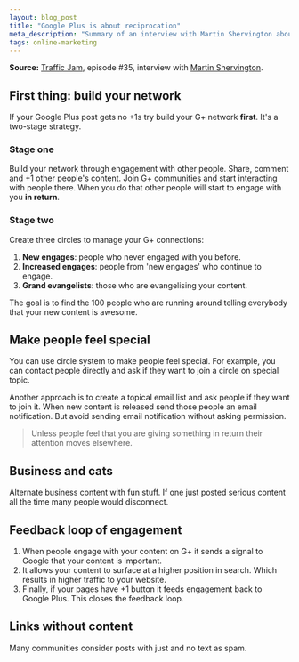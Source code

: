 ```yaml
---
layout: blog_post
title: "Google Plus is about reciprocation"
meta_description: "Summary of an interview with Martin Shervington about engaing with people on Google Plus and promoting your content."
tags: online-marketing
---
```


**Source:** [Traffic Jam](http://www.veravo.com/trafficjam/google-plus-circle-strategies-martin-shervington/), episode #35, interview with <a href='http://www.martinshervington.com/'>Martin Shervington</a>.

## First thing: build your network

If your Google Plus post gets no +1s try build your G+ network **first**. It's a two-stage strategy.

### Stage one

Build your network through engagement with other people. Share, comment and +1 other people's content. Join G+ communities and start interacting with people there. When you do that other people will start to engage with you **in return**.

### Stage two

Create three circles to manage your G+ connections:

1. **New engages**: people who never engaged with you before.
1. **Increased engages**: people from 'new engages' who continue to engage.
1. **Grand evangelists**: those who are evangelising your content.

The goal is to find the 100 people who are running around telling everybody that your new content is awesome.

## Make people feel special

You can use circle system to make people feel special. For example, you can contact people directly and ask if they want to join a circle on special topic.

Another approach is to create a topical email list and ask people if they want to join it. When new content is released send those people an email notification. But avoid sending email notification without asking permission.

> Unless people feel that you are giving something in return their attention moves elsewhere.

## Business and cats

Alternate business content with fun stuff. If one just posted serious content all the time many people would disconnect.

## Feedback loop of engagement

1. When people engage with your content on G+ it sends a signal to Google that your content is important.
1. It allows your content to surface at a higher position in search. Which results in higher traffic to your website.
1. Finally, if your pages have +1 button it feeds engagement back to Google Plus. This closes the feedback loop.

## Links without content

Many communities consider posts with just and no text as spam.